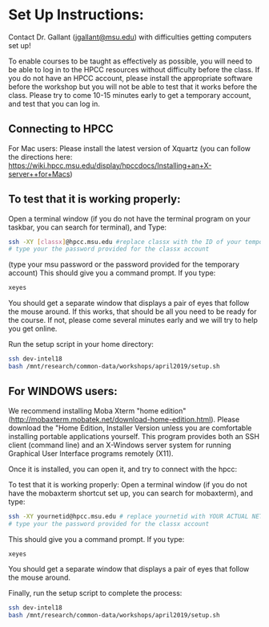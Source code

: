 # Set Up Instructions:

Contact Dr. Gallant (jgallant@msu.edu) with difficulties getting computers set up!

To enable courses to be taught as effectively as possible, you will need to be able to log in to the HPCC resources without difficulty before the class.  If you do not have an HPCC account, please install the appropriate software before the workshop but you will not be able to test that it works before the class. Please try to come 10-15 minutes early to get a temporary account, and test that you can log in.

## Connecting to HPCC
For Mac users:
Please install the latest version of Xquartz (you can follow the directions here: https://wiki.hpcc.msu.edu/display/hpccdocs/Installing+an+X-server++for+Macs)

## To test that it is working properly:
Open a terminal window (if you do not have the terminal program on your taskbar, you can search for terminal), and
Type:

```bash
ssh -XY [classx]@hpcc.msu.edu #replace classx with the ID of your temporary account [classx]
# type your the password provided for the classx account
```
(type your msu password or the password provided for the temporary account)  This should give you a command prompt.  If you type:

```bash
xeyes
```
You should get a separate window that displays a pair of eyes that follow the mouse around.  If this works, that should be all you need to be ready for the course.  If not, please come several minutes early and we will try to help you get online.

Run the setup script in your home directory:

```bash
ssh dev-intel18
bash /mnt/research/common-data/workshops/april2019/setup.sh
```

## For WINDOWS users:
We recommend installing Moba Xterm "home edition" (http://mobaxterm.mobatek.net/download-home-edition.html).   Please download the "Home Edition, Installer Version unless you are comfortable installing portable applications yourself.  This program provides both an SSH client (command line) and an X-Windows server system for running Graphical User Interface programs remotely (X11).

Once it is installed, you can open it, and try to connect with the hpcc:

To test that it is working properly:
Open a terminal window (if you do not have the mobaxterm shortcut set up, you can search for mobaxterm), and type:

```bash
ssh -XY yournetid@hpcc.msu.edu # replace yournetid with YOUR ACTUAL NETID or the ID of your temporary account [classx]
# type your the password provided for the classx account
```
This should give you a command prompt.  If you type:

```bash
xeyes
```

You should get a separate window that displays a pair of eyes that follow the mouse around.


Finally, run the setup script to complete the process:

```bash
ssh dev-intel18
bash /mnt/research/common-data/workshops/april2019/setup.sh
```

